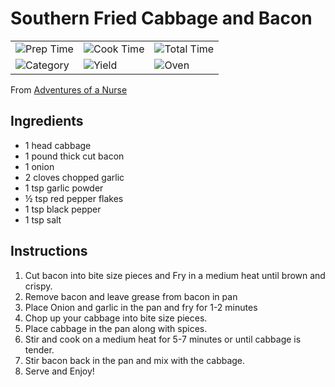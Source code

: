 # Southern Fried Cabbage and Bacon

|  |  |  |
| ----------- | ----------- | ----------- |
| ![Prep Time](https://img.shields.io/badge/Prep_Time-10_min.-2451ba) | ![Cook Time](https://img.shields.io/badge/Cook_Time-5_min.-2451ba) | ![Total Time](https://img.shields.io/badge/Total_Time-15_min.-2451ba)
| ![Category](https://img.shields.io/badge/Category-Snack-2451ba) | ![Yield](https://img.shields.io/badge/Yield-6_servings-2451ba) | ![Oven](https://img.shields.io/badge/Cooking_Method-Stovetop-2451ba)

From [Adventures of a Nurse](https://www.adventuresofanurse.com/southern-fried-cabbage-bacon/)

## Ingredients

- 1 head cabbage
- 1 pound thick cut bacon
- 1 onion
- 2 cloves chopped garlic
- 1 tsp garlic powder
- &frac12; tsp red pepper flakes
- 1 tsp black pepper
- 1 tsp salt

## Instructions
1. Cut bacon into bite size pieces and Fry in a medium heat until brown and crispy.
2. Remove bacon and leave grease from bacon in pan
3. Place Onion and garlic in the pan and fry for 1-2 minutes
4. Chop up your cabbage into bite size pieces.
5. Place cabbage in the pan along with spices.
6. Stir and cook on a medium heat for 5-7 minutes or until cabbage is tender.
7. Stir bacon back in the pan and mix with the cabbage.
8. Serve and Enjoy!
